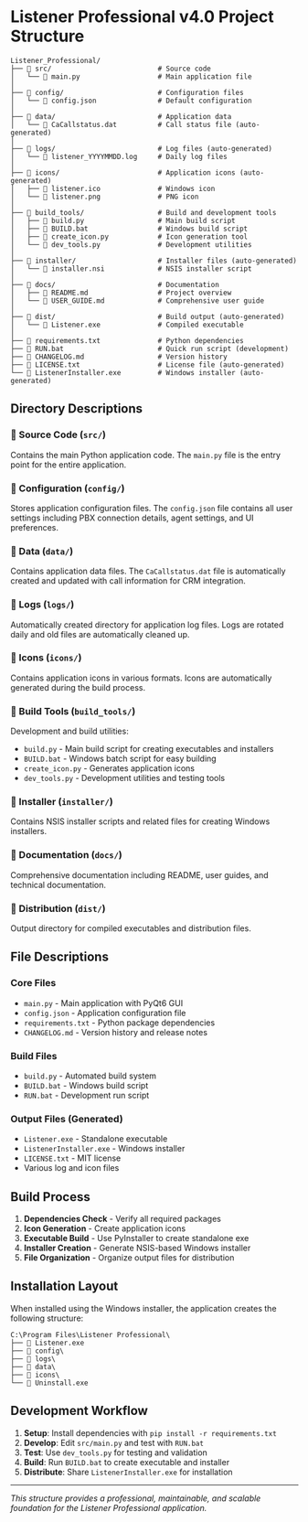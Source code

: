 # Listener Professional v4.0 Project Structure

```
Listener_Professional/
├── 📁 src/                          # Source code
│   └── 📄 main.py                   # Main application file
│
├── 📁 config/                       # Configuration files
│   └── 📄 config.json               # Default configuration
│
├── 📁 data/                         # Application data
│   └── 📄 CaCallstatus.dat          # Call status file (auto-generated)
│
├── 📁 logs/                         # Log files (auto-generated)
│   └── 📄 listener_YYYYMMDD.log     # Daily log files
│
├── 📁 icons/                        # Application icons (auto-generated)
│   ├── 📄 listener.ico              # Windows icon
│   └── 📄 listener.png              # PNG icon
│
├── 📁 build_tools/                  # Build and development tools
│   ├── 📄 build.py                  # Main build script
│   ├── 📄 BUILD.bat                 # Windows build script
│   ├── 📄 create_icon.py            # Icon generation tool
│   └── 📄 dev_tools.py              # Development utilities
│
├── 📁 installer/                    # Installer files (auto-generated)
│   └── 📄 installer.nsi             # NSIS installer script
│
├── 📁 docs/                         # Documentation
│   ├── 📄 README.md                 # Project overview
│   └── 📄 USER_GUIDE.md             # Comprehensive user guide
│
├── 📁 dist/                         # Build output (auto-generated)
│   └── 📄 Listener.exe              # Compiled executable
│
├── 📄 requirements.txt              # Python dependencies
├── 📄 RUN.bat                       # Quick run script (development)
├── 📄 CHANGELOG.md                  # Version history
├── 📄 LICENSE.txt                   # License file (auto-generated)
└── 📄 ListenerInstaller.exe         # Windows installer (auto-generated)
```

## Directory Descriptions

### 📁 Source Code (`src/`)
Contains the main Python application code. The `main.py` file is the entry point for the entire application.

### 📁 Configuration (`config/`)
Stores application configuration files. The `config.json` file contains all user settings including PBX connection details, agent settings, and UI preferences.

### 📁 Data (`data/`)
Contains application data files. The `CaCallstatus.dat` file is automatically created and updated with call information for CRM integration.

### 📁 Logs (`logs/`)
Automatically created directory for application log files. Logs are rotated daily and old files are automatically cleaned up.

### 📁 Icons (`icons/`)
Contains application icons in various formats. Icons are automatically generated during the build process.

### 📁 Build Tools (`build_tools/`)
Development and build utilities:
- `build.py` - Main build script for creating executables and installers
- `BUILD.bat` - Windows batch script for easy building
- `create_icon.py` - Generates application icons
- `dev_tools.py` - Development utilities and testing tools

### 📁 Installer (`installer/`)
Contains NSIS installer scripts and related files for creating Windows installers.

### 📁 Documentation (`docs/`)
Comprehensive documentation including README, user guides, and technical documentation.

### 📁 Distribution (`dist/`)
Output directory for compiled executables and distribution files.

## File Descriptions

### Core Files
- `main.py` - Main application with PyQt6 GUI
- `config.json` - Application configuration file
- `requirements.txt` - Python package dependencies
- `CHANGELOG.md` - Version history and release notes

### Build Files
- `build.py` - Automated build system
- `BUILD.bat` - Windows build script
- `RUN.bat` - Development run script

### Output Files (Generated)
- `Listener.exe` - Standalone executable
- `ListenerInstaller.exe` - Windows installer
- `LICENSE.txt` - MIT license
- Various log and icon files

## Build Process

1. **Dependencies Check** - Verify all required packages
2. **Icon Generation** - Create application icons
3. **Executable Build** - Use PyInstaller to create standalone exe
4. **Installer Creation** - Generate NSIS-based Windows installer
5. **File Organization** - Organize output files for distribution

## Installation Layout

When installed using the Windows installer, the application creates the following structure:

```
C:\Program Files\Listener Professional\
├── 📄 Listener.exe
├── 📁 config\
├── 📁 logs\
├── 📁 data\
├── 📁 icons\
└── 📄 Uninstall.exe
```

## Development Workflow

1. **Setup**: Install dependencies with `pip install -r requirements.txt`
2. **Develop**: Edit `src/main.py` and test with `RUN.bat`
3. **Test**: Use `dev_tools.py` for testing and validation
4. **Build**: Run `BUILD.bat` to create executable and installer
5. **Distribute**: Share `ListenerInstaller.exe` for installation

---

*This structure provides a professional, maintainable, and scalable foundation for the Listener Professional application.*